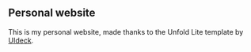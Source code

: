 ## Personal website

This is my personal website, made thanks to the Unfold Lite template by [UIdeck](https://uideck.com).
